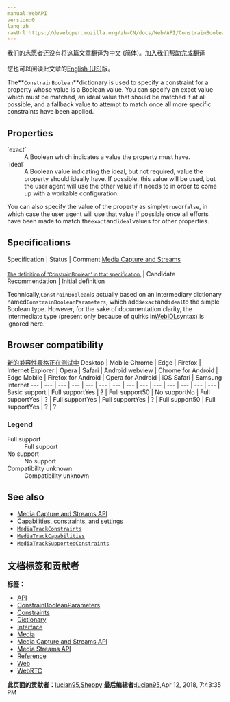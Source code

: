 ```yaml
---
manual:WebAPI
version:0
lang:zh
rawUrl:https://developer.mozilla.org/zh-CN/docs/Web/API/ConstrainBoolean
---
```




<bdi>我们的志愿者还没有将这篇文章翻译为<bdi>中文 (简体)</bdi>。[加入我们帮助完成翻译](%5045 "")<br></br>您也可以阅读此文章的[English (US)](%5046 "")版。</bdi>






The**`ConstrainBoolean`**dictionary is used to specify a constraint for a property whose value is a Boolean value. You can specify an exact value which must be matched, an ideal value that should be matched if at all possible, and a fallback value to attempt to match once all more specific constraints have been applied.


## Properties<a name="Properties"></a>
<dl><dt>`exact`</dt><dd>A Boolean which indicates a value the property must have.</dd><dt>`ideal`</dt><dd>A Boolean value indicating the ideal, but not required, value the property should ideally have. If possible, this value will be used, but the user agent will use the other value if it needs to in order to come up with a workable configuration.</dd></dl>

You can also specify the value of the property as simply`true`or`false`, in which case the user agent will use that value if possible once all efforts have been made to match the`exact`and`ideal`values for other properties.


## Specifications<a name="Specifications"></a>
Specification | Status | Comment 
[Media Capture and Streams<br></br><small>The definition of &#39;ConstrainBoolean&#39; in that specification.</small>](%5047 "") | Candidate Recommendation | Initial definition 



Technically,`ConstrainBoolean`is actually based on an intermediary dictionary named`ConstrainBooleanParameters`, which adds`exact`and`ideal`to the simple Boolean type. However, for the sake of documentation clarity, the intermediate type (present only because of quirks in[WebIDL](%5048 "WebIDL: WebIDL is the interface description language used to describe the data types, interfaces, methods, properties, and other components which make up a Web application programming interface (API). It uses a somewhat stylized syntax which is independent of any specific programming language, so that the underlying code which is used to build each API can be written in whatever language is most appropriate, while still being possible to map the API's components to JavaScript-compatible constructs.")syntax) is ignored here.



## Browser compatibility<a name="Browser_compatibility"></a>
[新的兼容性表格正在测试中<i></i>](%3360 "")
<abbr>Desktop<i></i></abbr> | <abbr>Mobile<i></i></abbr> 
<abbr>Chrome<i></i></abbr> | <abbr>Edge<i></i></abbr> | <abbr>Firefox<i></i></abbr> | <abbr>Internet Explorer<i></i></abbr> | <abbr>Opera<i></i></abbr> | <abbr>Safari<i></i></abbr> | <abbr>Android webview<i></i></abbr> | <abbr>Chrome for Android<i></i></abbr> | <abbr>Edge Mobile<i></i></abbr> | <abbr>Firefox for Android<i></i></abbr> | <abbr>Opera for Android<i></i></abbr> | <abbr>iOS Safari<i></i></abbr> | <abbr>Samsung Internet<i></i></abbr> 
 ---  |  ---  |  ---  |  ---  |  ---  |  ---  |  ---  |  ---  |  ---  |  ---  |  ---  |  ---  |  ---  |  ---  | 
Basic support | <abbr>Full support</abbr>Yes | <abbr>?</abbr> | <abbr>Full support</abbr>50 | <abbr>No support</abbr>No | <abbr>Full support</abbr>Yes | <abbr>?</abbr> | <abbr>Full support</abbr>Yes | <abbr>Full support</abbr>Yes | <abbr>?</abbr> | <abbr>Full support</abbr>50 | <abbr>Full support</abbr>Yes | <abbr>?</abbr> | <abbr>?</abbr> 


### Legend<a name="Legend"></a>
<dl><dt><abbr>Full support</abbr></dt><dd>Full support</dd><dt><abbr>No support</abbr></dt><dd>No support</dd><dt><abbr>Compatibility unknown</abbr></dt><dd>Compatibility unknown</dd></dl>

## See also<a name="See_also"></a>

* [Media Capture and Streams API](%5049 "")
* [Capabilities, constraints, and settings](%5050 "")
* [`MediaTrackConstraints`](%5051 "The MediaTrackConstraints dictionary is used to describe a set of capabilities and the value or values each can take on. A constraints dictionary is passed into applyConstraints() to allow a script to establish a set of exact (required) values or ranges and/or preferred values or ranges of values for the track, and the most recently-requested set of custom constraints can be retrieved by calling getConstraints().")
* [`MediaTrackCapabilities`](%5052 "The documentation about this has not yet been written; please consider contributing!")
* [`MediaTrackSupportedConstraints`](%5053 "The MediaTrackSupportedConstraints dictionary establishes the list of constrainable properties recognized by the user agent or browser in its implementation of the MediaStreamTrack object. An object conforming to MediaTrackSupportedConstraints is returned by MediaDevices.getSupportedConstraints().")



## 文档标签和贡献者
**标签：**
* [API](%50 "")
* [ConstrainBooleanParameters](%5054 "")
* [Constraints](%5055 "")
* [Dictionary](%3539 "")
* [Interface](%3380 "")
* [Media](%3827 "")
* [Media Capture and Streams API](%5056 "")
* [Media Streams API](%5057 "")
* [Reference](%3381 "")
* [Web](%119 "")
* [WebRTC](%5058 "")

**此页面的贡献者：**[lucian95](%5059 ""),[Sheppy](%405 "")
**最后编辑者:**[lucian95](%5059 ""),<time>Apr 12, 2018, 7:43:35 PM</time>


